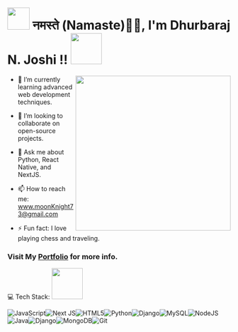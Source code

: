 <h1>
  <img src="https://emojis.slackmojis.com/emojis/images/1531849430/4246/blob-sunglasses.gif?1531849430" width="50"/> 
  नमस्ते (Namaste)🙏🏻, I'm Dhurbaraj N. Joshi !! 
  <img src="https://media.giphy.com/media/12oufCB0MyZ1Go/giphy.gif" width="70">
</h1>
<img align='right' src="https://media.giphy.com/media/M9gbBd9nbDrOTu1Mqx/giphy.gif" width="350">


- 🌱 I’m currently learning advanced web development techniques.

- 👯 I’m looking to collaborate on open-source projects.

- 💬 Ask me about Python, React Native, and NextJS.

- 📫 How to reach me: www.moonKnight73@gmail.com

- ⚡ Fun fact: I love playing chess and traveling.


### Visit My [Portfolio](https://dhurbaraj-joshi.vercel.app/) for more info.

💻 Tech Stack: <img src="https://media.giphy.com/media/VgCDAzcKvsR6OM0uWg/giphy.gif" width="70">

![JavaScript](https://img.shields.io/badge/javascript-%23323330.svg?style=for-the-badge&logo=javascript&logoColor=%23F7DF1E)![Next JS](https://img.shields.io/badge/Next-black?style=for-the-badge&logo=next.js&logoColor=white)![HTML5](https://img.shields.io/badge/html5-%23E34F26.svg?style=for-the-badge&logo=html5&logoColor=white)![Python](https://img.shields.io/badge/python-3670A0?style=for-the-badge&logo=python&logoColor=ffdd54)![Django](https://img.shields.io/badge/django-%23092E20.svg?style=for-the-badge&logo=django&logoColor=white)![MySQL](https://img.shields.io/badge/mysql-4479A1.svg?style=for-the-badge&logo=mysql&logoColor=white)![NodeJS](https://img.shields.io/badge/node.js-6DA55F?style=for-the-badge&logo=node.js&logoColor=white)![Java](https://img.shields.io/badge/java-%23ED8B00.svg?style=for-the-badge&logo=openjdk&logoColor=white)![Django](https://img.shields.io/badge/django-%23092E20.svg?style=for-the-badge&logo=django&logoColor=white)![MongoDB](https://img.shields.io/badge/MongoDB-%234ea94b.svg?style=for-the-badge&logo=mongodb&logoColor=white)![Git](https://img.shields.io/badge/git-%23F05033.svg?style=for-the-badge&logo=git&logoColor=white)
